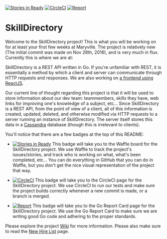 [![Stories in Ready](https://badge.waffle.io/maryvilledev/skilldirectory.png?label=ready&title=Ready)](http://waffle.io/maryvilledev/skilldirectory)
[![CircleCI](https://circleci.com/gh/maryvilledev/skilldirectory.svg?style=svg)](https://circleci.com/gh/maryvilledev/skilldirectory)
[![Report](https://goreportcard.com/badge/github.com/maryvilledev/skilldirectory)](https://goreportcard.com/report/github.com/maryvilledev/skilldirectory)


# SkillDirectory
Welcome to the SkillDirectory project! This is what you will be working on for
at least your first few weeks at Maryville. The project is relatively new (The
initial commit was made on Nov 28th, 2016), and is very much in flux. Currently 
this is where we are at:

SkillDirectory is a REST API written in Go. If you're unfamiliar with REST, it
is essentially a method by which a client and server can communicate through
HTTP requests and responses. We are also working on [a frontend using ReactJS](https://github.com/maryvilledev/skilldirectoryui).

Our current line of thought regarding this project is that it will be used to
store information about our dev team: teammembers, skills they have, web links
for improving one's knowledge of a subject, etc... Since SkillDirectory is a 
REST API, from the point of view of a client, all of this information is 
created, updated, deleted, and otherwise modified via HTTP requests to a server 
running an instance of SkillDirectory. The server itself stores this data in a
[Cassandra](http://cassandra.apache.org/) database (though this is irrelevant to
clients).  

You'll notice that there are a few badges at the top of this README:

* [![Stories in Ready](https://badge.waffle.io/maryvilledev/skilldirectory.png?label=ready&title=Ready)](http://waffle.io/maryvilledev/skilldirectory)
This badge will take you to the Waffle board for the SkillDirectory project.
We use Waffle to track the project's issues/stories, and track who is working on
what, what's been completed, etc... You can do everything in GitHub that you can
do in Waffle, but you don't get the nice visual representation of the project 
that way.

* [![CircleCI](https://circleci.com/gh/maryvilledev/skilldirectory.svg?style=svg)](https://circleci.com/gh/maryvilledev/skilldirectory)
This badge will take you to the CircleCI page for the SkillDirectory project.
We use CircleCI to run our tests and make sure the project builds correctly
whenever a new commit is made, or a branch is merged.


* [![Report](https://goreportcard.com/badge/github.com/maryvilledev/skilldirectory)](https://goreportcard.com/report/github.com/maryvilledev/skilldirectory)
This badge will take you to the Go Report Card page for the SkillDirectory
project. We use the Go Report Card to make sure we are writing good Go code and
adhering to the proper standards.

Please explore the project [Wiki](https://github.com/maryvilledev/skilldirectory/wiki) for more information. Please also make
sure to read the [New Hire List](https://github.com/maryvilledev/skilldirectory/wiki/New-Hire-List) page.

